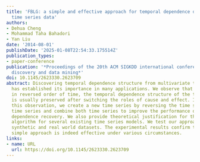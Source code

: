 ```yaml
---
title: 'FBLG: a simple and effective approach for temporal dependence discovery from
  time series data'
authors:
- Dehua Cheng
- Mohammad Taha Bahadori
- Yan Liu
date: '2014-08-01'
publishDate: '2025-01-08T22:54:33.175514Z'
publication_types:
- paper-conference
publication: '*Proceedings of the 20th ACM SIGKDD international conference on Knowledge
  discovery and data mining*'
doi: 10.1145/2623330.2623709
abstract: Discovering temporal dependence structure from multivariate time series
  has established its importance in many applications. We observe that when we look
  in reversed order of time, the temporal dependence structure of the time series
  is usually preserved after switching the roles of cause and effect. Inspired by
  this observation, we create a new time series by reversing the time stamps of original
  time series and combine both time series to improve the performance of temporal
  dependence recovery. We also provide theoretical justification for the proposed
  algorithm for several existing time series models. We test our approach on both
  synthetic and real world datasets. The experimental results confirm that this surprisingly
  simple approach is indeed effective under various circumstances.
links:
- name: URL
  url: https://doi.org/10.1145/2623330.2623709
---
```

